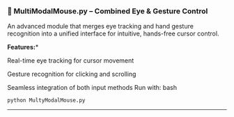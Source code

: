 
### 🧠 MultiModalMouse.py – Combined Eye & Gesture Control
An advanced module that merges eye tracking and hand gesture recognition into a unified interface for intuitive, hands-free cursor control.

**Features:***

Real-time eye tracking for cursor movement

Gesture recognition for clicking and scrolling

Seamless integration of both input methods
Run with:
bash
```
python MultyModalMouse.py
```
---
